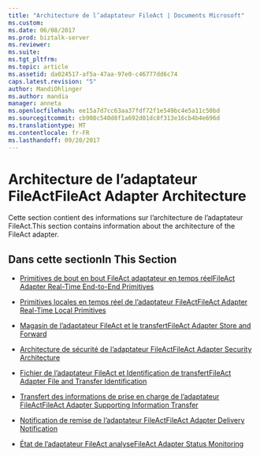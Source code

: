 ```yaml
---
title: "Architecture de l’adaptateur FileAct | Documents Microsoft"
ms.custom: 
ms.date: 06/08/2017
ms.prod: biztalk-server
ms.reviewer: 
ms.suite: 
ms.tgt_pltfrm: 
ms.topic: article
ms.assetid: da024517-af5a-47aa-97e0-c46777dd6c74
caps.latest.revision: "5"
author: MandiOhlinger
ms.author: mandia
manager: anneta
ms.openlocfilehash: ee15a7d7cc63aa37fdf72f1e549bc4e5a11c50bd
ms.sourcegitcommit: cb908c540d8f1a692d01dc8f313e16cb4b4e696d
ms.translationtype: MT
ms.contentlocale: fr-FR
ms.lasthandoff: 09/20/2017
---
```

# <a name="fileact-adapter-architecture"></a><span data-ttu-id="f1633-102">Architecture de l’adaptateur FileAct</span><span class="sxs-lookup"><span data-stu-id="f1633-102">FileAct Adapter Architecture</span></span>
<span data-ttu-id="f1633-103">Cette section contient des informations sur l’architecture de l’adaptateur FileAct.</span><span class="sxs-lookup"><span data-stu-id="f1633-103">This section contains information about the architecture of the FileAct adapter.</span></span>  
  
## <a name="in-this-section"></a><span data-ttu-id="f1633-104">Dans cette section</span><span class="sxs-lookup"><span data-stu-id="f1633-104">In This Section</span></span>  
  
-   [<span data-ttu-id="f1633-105">Primitives de bout en bout FileAct adaptateur en temps réel</span><span class="sxs-lookup"><span data-stu-id="f1633-105">FileAct Adapter Real-Time End-to-End Primitives</span></span>](../../adapters-and-accelerators/fileact-interact/fileact-adapter-real-time-end-to-end-primitives.md)  
  
-   [<span data-ttu-id="f1633-106">Primitives locales en temps réel de l’adaptateur FileAct</span><span class="sxs-lookup"><span data-stu-id="f1633-106">FileAct Adapter Real-Time Local Primitives</span></span>](../../adapters-and-accelerators/fileact-interact/fileact-adapter-real-time-local-primitives.md)  
  
-   [<span data-ttu-id="f1633-107">Magasin de l’adaptateur FileAct et le transfert</span><span class="sxs-lookup"><span data-stu-id="f1633-107">FileAct Adapter Store and Forward</span></span>](../../adapters-and-accelerators/fileact-interact/fileact-adapter-store-and-forward.md)  
  
-   [<span data-ttu-id="f1633-108">Architecture de sécurité de l’adaptateur FileAct</span><span class="sxs-lookup"><span data-stu-id="f1633-108">FileAct Adapter Security Architecture</span></span>](../../adapters-and-accelerators/fileact-interact/fileact-adapter-security-architecture.md)  
  
-   [<span data-ttu-id="f1633-109">Fichier de l’adaptateur FileAct et Identification de transfert</span><span class="sxs-lookup"><span data-stu-id="f1633-109">FileAct Adapter File and Transfer Identification</span></span>](../../adapters-and-accelerators/fileact-interact/fileact-adapter-file-and-transfer-identification.md)  
  
-   [<span data-ttu-id="f1633-110">Transfert des informations de prise en charge de l’adaptateur FileAct</span><span class="sxs-lookup"><span data-stu-id="f1633-110">FileAct Adapter Supporting Information Transfer</span></span>](../../adapters-and-accelerators/fileact-interact/fileact-adapter-supporting-information-transfer.md)  
  
-   [<span data-ttu-id="f1633-111">Notification de remise de l’adaptateur FileAct</span><span class="sxs-lookup"><span data-stu-id="f1633-111">FileAct Adapter Delivery Notification</span></span>](../../adapters-and-accelerators/fileact-interact/fileact-adapter-delivery-notification.md)  
  
-   [<span data-ttu-id="f1633-112">État de l’adaptateur FileAct analyse</span><span class="sxs-lookup"><span data-stu-id="f1633-112">FileAct Adapter Status Monitoring</span></span>](../../adapters-and-accelerators/fileact-interact/fileact-adapter-status-monitoring.md)